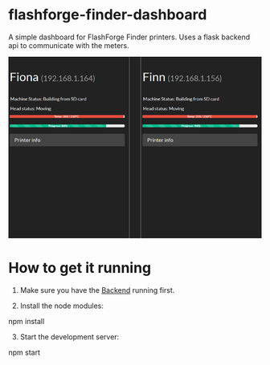 # flashforge-finder-dashboard
A simple dashboard for FlashForge Finder printers. Uses a flask backend api to communicate with the meters.

![Dashboard example image](https://github.com/01F0/flashforge-finder-dashboard/blob/master/example.png)

# How to get it running

1. Make sure you have the [Backend](https://github.com/01F0/flashforge-finder-api) running first.

2. Install the node modules:

  npm install

3. Start the development server:

  npm start

